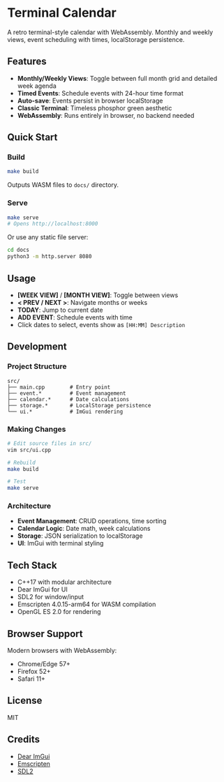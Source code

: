 # Terminal Calendar

A retro terminal-style calendar with WebAssembly. Monthly and weekly views, event scheduling with times, localStorage persistence.

## Features

- **Monthly/Weekly Views**: Toggle between full month grid and detailed week agenda
- **Timed Events**: Schedule events with 24-hour time format
- **Auto-save**: Events persist in browser localStorage
- **Classic Terminal**: Timeless phosphor green aesthetic
- **WebAssembly**: Runs entirely in browser, no backend needed

## Quick Start

### Build

```bash
make build
```

Outputs WASM files to `docs/` directory.

### Serve

```bash
make serve
# Opens http://localhost:8000
```

Or use any static file server:
```bash
cd docs
python3 -m http.server 8080
```

## Usage

- **[WEEK VIEW]** / **[MONTH VIEW]**: Toggle between views
- **< PREV / NEXT >**: Navigate months or weeks
- **TODAY**: Jump to current date
- **ADD EVENT**: Schedule events with time
- Click dates to select, events show as `[HH:MM] Description`

## Development

### Project Structure

```
src/
├── main.cpp        # Entry point
├── event.*         # Event management
├── calendar.*      # Date calculations
├── storage.*       # LocalStorage persistence
└── ui.*            # ImGui rendering
```

### Making Changes

```bash
# Edit source files in src/
vim src/ui.cpp

# Rebuild
make build

# Test
make serve
```

### Architecture

- **Event Management**: CRUD operations, time sorting
- **Calendar Logic**: Date math, week calculations
- **Storage**: JSON serialization to localStorage
- **UI**: ImGui with terminal styling

## Tech Stack

- C++17 with modular architecture
- Dear ImGui for UI
- SDL2 for window/input
- Emscripten 4.0.15-arm64 for WASM compilation
- OpenGL ES 2.0 for rendering

## Browser Support

Modern browsers with WebAssembly:
- Chrome/Edge 57+
- Firefox 52+
- Safari 11+

## License

MIT

## Credits

- [Dear ImGui](https://github.com/ocornut/imgui)
- [Emscripten](https://emscripten.org/)
- [SDL2](https://www.libsdl.org/)
